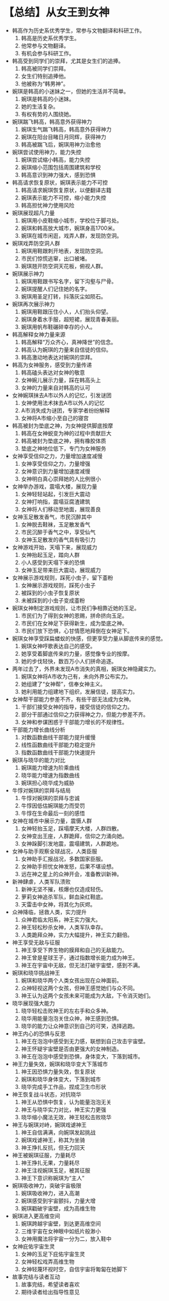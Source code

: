 # 【总结】从女王到女神


-   韩高作为历史系优秀学生，常参与文物翻译和科研工作。
    1.  韩高是历史系优秀学生。
    2.  他常参与文物翻译。
    3.  有机会参与科研工作。
-   韩高受到同学们的崇拜，尤其是女生们的追捧。
    1.  韩高被同学们崇拜。
    2.  女生们特别追捧他。
    3.  他被称为“韩男神”。
-   婉琪是韩高的小迷妹之一，但她的生活并不简单。
    1.  婉琪是韩高的小迷妹。
    2.  她的生活复杂。
    3.  有权有势的人围绕她。
-   婉琪踹飞韩高，韩高意外获得神力
    1.  婉琪生气踹飞韩高，韩高意外获得神力
    2.  婉琪在阳台目睹日月同辉，获得神力
    3.  韩高被踹飞后，婉琪用神力治愈他
-   婉琪尝试使用神力，能力失控
    1.  婉琪尝试缩小韩高，能力失控
    2.  婉琪缩小范围包括周围建筑和学校
    3.  韩高意识到神力强大，感到恐惧
-   韩高请求恢复原状，婉琪表示能力不可控
    1.  韩高请求婉琪恢复原状，以便翻译古籍
    2.  婉琪表示能力不可控，缩小能力失控
    3.  韩高担忧神力使用风险
-   婉琪展现超凡力量
    1.  婉琪用小皮鞋缩小城市，学校位于脚弓处。
    2.  婉琪和韩高放大城市，婉琪身高1700米。
    3.  婉琪在城市闲逛，戏弄人群，发现防空洞。
-   婉琪戏弄防空洞人群
    1.  婉琪用鞋跟刺开地表，发现防空洞。
    2.  市民们惊慌逃窜，出口被堵。
    3.  婉琪翘开防空洞天花板，俯视人群。
-   婉琪展示神力
    1.  婉琪用鞋跟书写名字，留下沟壑与尸骨。
    2.  婉琪提醒人们记住她的名字。
    3.  婉琪用圣足打转，抖落灰尘如陨石。
-   婉琪再次展示神力
    1.  婉琪用鞋跟压住小人，人们抬头仰望。
    2.  婉琪身着水手服，超短裙，展现青春美丽。
    3.  婉琪用帆布鞋碾碎幸存的小人。
-   韩高解释女神力量来源
    1.  韩高解释“万众齐心，真神降世”的信念。
    2.  韩高认为婉琪的力量来自信徒的信仰。
    3.  韩高激动地表达对婉琪的崇拜。
-   韩高为女神服务，感受到力量传递
    1.  韩高磕头表达对女神的敬意
    2.  女神婉儿展示力量，踩在韩高头上
    3.  女神的力量来自对韩高的认可
-   女神婉琪抹去A市以外人的记忆，引发谜团
    1.  女神使用法术抹去A市以外人的记忆
    2.  A市消失成为谜团，专家学者纷纷解释
    3.  女神将A市缩小至自己的寝宫
-   韩高被封为垫底之神，为女神提供脚底按摩
    1.  韩高在女神蜕变为神的过程中贡献巨大
    2.  韩高被封为垫底之神，拥有橡胶体质
    3.  垫底之神地位低下，专门为女神服务
-   女神享受信仰之力，力量增加速度减慢
    1.  女神享受信仰之力，力量增强
    2.  女神意识到力量增加速度减慢
    3.  女神明白真心崇拜她的人比例很小
-   女神举办游戏，震塌大楼，展现力量
    1.  女神轻轻站起，引发巨大震动
    2.  女神打响指，震塌豆腐渣建筑
    3.  女神将人们移动至地面，展现善良
-   女神玉足散发香气，市民沉醉其中
    1.  女神脱去鞋袜，玉足散发香气
    2.  市民沉醉于香气之中，享受仙气
    3.  女神玉足散发的香气具有吸引力
-   女神游戏开始，天塌下来，展现威力
    1.  女神抬起玉足，踏向人群
    2.  小人感受到天塌下来的恐惧
    3.  女神玉足带来巨大震动，展现威力
-   女神展示游戏规则，踩死小虫子，留下齑粉
    1.  女神展示游戏规则，踩死小虫子
    2.  被踩到的小虫子恢复原状
    3.  未被踩到的小虫子变成齑粉
-   婉琪女神制定游戏规则，让市民们争相靠近她的玉足。
    1.  市民们为了得到女神的恩赐，拼命挤向玉足。
    2.  市民们在女神足下获得新生，成为垫底之神。
    3.  市民们放下恐惧，心甘情愿地拜倒在女神足下。
-   婉琪女神享受踩扁蝼蚁的快感，但更享受力量从脚底传来的感觉。
    1.  婉琪女神哼歌表达自己的感受。
    2.  她享受着脚底传来的力量，感觉像专业的按摩。
    3.  她的步伐轻快，数百万小人们拼命追逐。
-   两年过去了，外界未发现A市消失的真相，婉琪女神隐藏实力。
    1.  婉琪女神将A市收为己有，未向外界公布实力。
    2.  她组建了“女神帮”，信奉女神主义。
    3.  她利用能力组建地下组织，发展信徒，提高实力。
-   女神帮干部能力参差不齐，有些干部无法成为女神。
    1.  干部们接受女神的指导，接受信徒的信仰之力。
    2.  部分干部通过信仰之力获得神之力，但能力参差不齐。
    3.  女神和参谋困惑于干部能力增长的不规律性。
-   干部能力增长曲线分析
    1.  对数函数曲线干部能力提升缓慢
    2.  线性函数曲线干部能力稳定提升
    3.  指数函数曲线干部能力快速提升
-   婉琪与晓华的能力对比
    1.  婉琪能力增速为阶乘曲线
    2.  晓华能力增速为指数曲线
    3.  婉琪担心晓华成为威胁
-   牛惇对婉琪的崇拜与结局
    1.  牛惇对婉琪的崇拜与忠诚
    2.  牛惇因低估婉琪能力而受罚
    3.  牛惇在生命最后一刻的感悟
-   女神在城市中展示力量，震慑人群
    1.  女神轻抬玉足，踩塌摩天大楼，人群四散。
    2.  女神变出王座，人群跪拜，信仰之力涌向她。
    3.  女神跺脚引发地震，震塌建筑，人群跪地。
-   女神与助手观察全球战况，人类臣服
    1.  女神助手汇报战况，多数国家臣服。
    2.  女神助手担忧女神发怒，后果不堪设想。
    3.  远在神之星上的众神开会，准备教训新神。
-   新神肆虐，人类军队溃败
    1.  新神无坚不摧，核爆也仅造成轻伤。
    2.  萝莉女神追杀军队，鲜血染红鞋底。
    3.  天雷击中女神，将其化为灰烬。
-   众神降临，拯救人类，实力提升
    1.  众神君临太阳系，神王实力强大。
    2.  神王轻松秒杀女神，人类军队幸存。
    3.  人类跪拜众神，实力大幅提升，神王实力翻倍。
-   神王享受无敌与征服
    1.  神王享受下界生物的膜拜和自己的无敌能力。
    2.  神王曾是星球王子，通过指数增长能力成为神王。
    3.  神王在宇宙中无敌，但无法打破宇宙壁，感到不满。
-   婉琪和晓华挑战神王
    1.  婉琪和晓华两个人类女孩出现在众神面前。
    2.  众神轻视这两个女孩，但神王感觉她们与众不同。
    3.  神王认为这两个女孩未来可能成为大敌，下令消灭她们。
-   晓华展现强大能力
    1.  晓华轻松击败神王的左右手和众多神。
    2.  晓华用能量泡泡关住众神，神王感到恐惧。
    3.  晓华的能力让众神意识到自己的可笑，选择逃跑。
-   神王内心的恐惧与反思
    1.  神王在泡泡中感受到无力感，联想到自己攻击宇宙壁。
    2.  神王怀疑宇宙壁是否由更强大的女神制造。
    3.  神王在泡泡中感受到恐惧，身体变大，下落到城市。
-   神王力量失效，婉琪和晓华变大下落城市
    1.  神王因恐惧力量失效，恢复原状
    2.  婉琪和晓华身体变大，下落到城市
    3.  晓华完成手工作品，捏成卫生巾形状
-   神王恢复战斗状态，对抗晓华
    1.  神王从恐惧中恢复，认为能量泡泡无关
    2.  神王与晓华实力对比，神王实力更强
    3.  晓华缩小魔法无效，神王轻松击败晓华
-   神王与婉琪对峙，婉琪戏谑神王
    1.  神王自信满满，向婉琪发起挑战
    2.  婉琪戏谑神王，称其为坐骑
    3.  神王挣扎反抗，但无力回天
-   神王被婉琪征服，力量耗尽
    1.  神王挣扎无果，力量耗尽
    2.  神王注视婉琪玉足，被其征服
    3.  神王下意识称婉琪为“主人”
-   婉琪吸收神力，突破宇宙极限
    1.  婉琪吸收神力，进入高潮
    2.  婉琪感受到宇宙颤抖，力量大增
    3.  婉琪戳破宇宙壁，成为高维生物
-   婉琪进入更高维空间
    1.  婉琪跨越宇宙壁，到达更高维空间
    2.  三维宇宙在女神眼中如纸片般渺小
    3.  女神用魔法将宇宙一分为二，放入鞋中
-   女神庇佑宇宙生灵
    1.  女神的玉足下庇佑宇宙生灵
    2.  女神轻松戏弄高维生物
    3.  女神轻蔑环视时空，自信宇宙将匍匐在她脚下
-   故事完结与读者互动
    1.  故事完结，希望读者喜欢
    2.  期待读者给出指导性意见